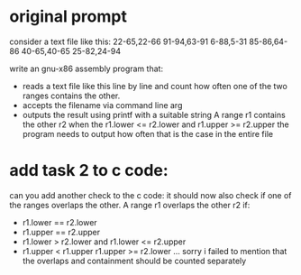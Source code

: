 # original prompt
consider a text file like this:
22-65,22-66
91-94,63-91
6-88,5-31
85-86,64-86
40-65,40-65
25-82,24-94

write an gnu-x86 assembly program that:
- reads a text file like this line by line and count how often one of the two ranges contains the other.
- accepts the filename via command line arg
- outputs the result using printf with a suitable string
A range r1 contains the other r2 when the r1.lower <= r2.lower and r1.upper >= r2.upper
the program needs to output how often that is the case in the entire file

# add task 2 to c code:
can you add another check to the c code:
it should now also check if one of the ranges overlaps the other.
A range r1 overlaps the other r2  if:
- r1.lower == r2.lower
- r1.upper == r2.upper
- r1.lower > r2.lower and r1.lower <= r2.upper
- r1.upper < r1.upper r1.upper >= r2.lower
...
sorry i failed to mention that the overlaps and containment should be counted separately
